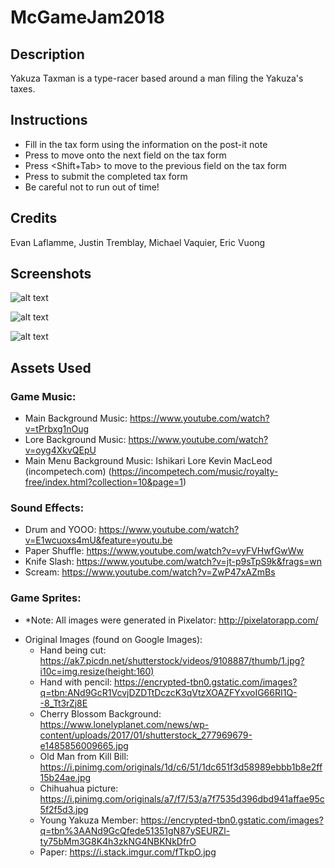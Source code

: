 # McGameJam2018

## Description

Yakuza Taxman is a type-racer based around a man filing the Yakuza's taxes.

## Instructions
- Fill in the tax form using the information on the post-it note
- Press <Tab> to move onto the next field on the tax form
- Press <Shift+Tab> to move to the previous field on the tax form
- Press <Enter> to submit the completed tax form
- Be careful not to run out of time!

## Credits

Evan Laflamme, Justin Tremblay, Michael Vaquier, Eric Vuong

## Screenshots

![alt text](https://github.com/L3gume/McGameJam2018/raw/master/Submission/TitleScreen.png)

![alt text](https://github.com/L3gume/McGameJam2018/raw/master/Submission/LoreScreen.png)

![alt text](https://github.com/L3gume/McGameJam2018/raw/master/Submission/GameScreen.png)

## Assets Used

### Game Music: 

- Main Background Music: https://www.youtube.com/watch?v=tPrbxg1nOug
- Lore Background Music: https://www.youtube.com/watch?v=oyg4XkvQEpU 
- Main Menu Background Music: Ishikari Lore Kevin MacLeod (incompetech.com) (https://incompetech.com/music/royalty-free/index.html?collection=10&page=1)

### Sound Effects:

- Drum and YOOO: https://www.youtube.com/watch?v=E1wcuoxs4mU&feature=youtu.be
- Paper Shuffle: https://www.youtube.com/watch?v=vyFVHwfGwWw
- Knife Slash: https://www.youtube.com/watch?v=jt-p9sTpS9k&frags=wn 
- Scream: https://www.youtube.com/watch?v=ZwP47xAZmBs 

### Game Sprites:

* *Note: All images were generated in Pixelator: http://pixelatorapp.com/ 

- Original Images (found on Google Images):
  - Hand being cut: https://ak7.picdn.net/shutterstock/videos/9108887/thumb/1.jpg?i10c=img.resize(height:160)
  - Hand with pencil: https://encrypted-tbn0.gstatic.com/images?q=tbn:ANd9GcR1VcvjDZDTtDczcK3qVtzXOAZFYxvoIG66RI1Q--8_Tt3rZj8E
  - Cherry Blossom Background: https://www.lonelyplanet.com/news/wp-content/uploads/2017/01/shutterstock_277969679-e1485856009665.jpg 
  - Old Man from Kill Bill: https://i.pinimg.com/originals/1d/c6/51/1dc651f3d58989ebbb1b8e2ff15b24ae.jpg 
  - Chihuahua picture: https://i.pinimg.com/originals/a7/f7/53/a7f7535d396dbd941affae95c5f2f5d3.jpg 
  - Young Yakuza Member: https://encrypted-tbn0.gstatic.com/images?q=tbn%3AANd9GcQfede51351gN87ySEURZl-ty75bMm3G8K4h3zkNG4NBKNkDfrO 
  - Paper: https://i.stack.imgur.com/fTkpO.jpg 